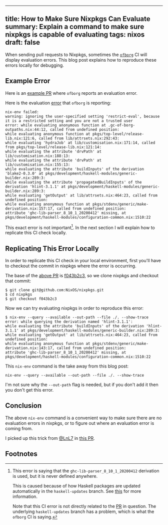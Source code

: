------------------------------------------------------
title: How to Make Sure Nixpkgs Can Evaluate
summary: Explain a command to make sure nixpkgs is capable of evaluating
tags: nixos
draft: false
------------------------------------------------------

When sending pull requests to Nixpkgs, sometimes the
[`ofborg`](https://github.com/NixOS/ofborg) CI will display
evaluation errors. This blog post explains how to reproduce these
errors locally for debugging.

## Example Error

Here is an [example PR](https://github.com/NixOS/nixpkgs/pull/88426) where
`ofborg` reports an evaluation error.

Here is the evaluation
[error](https://gist.github.com/GrahamcOfBorg/804dff1aaa3f13aed3a6999c8043a42f)
that `ofborg` is reporting:

```
nix-env failed:
warning: ignoring the user-specified setting 'restrict-eval', because it is a restricted setting and you are not a trusted user
error: while evaluating anonymous function at .gc-of-borg-outpaths.nix:44:12, called from undefined position:
while evaluating anonymous function at pkgs/top-level/release-lib.nix:121:6, called from lib/attrsets.nix:292:43:
while evaluating 'hydraJob' at lib/customisation.nix:171:14, called from pkgs/top-level/release-lib.nix:121:14:
while evaluating the attribute 'drvPath' at lib/customisation.nix:188:13:
while evaluating the attribute 'drvPath' at lib/customisation.nix:155:13:
while evaluating the attribute 'buildInputs' of the derivation 'blake2-0.3.0' at pkgs/development/haskell-modules/generic-builder.nix:289:3:
while evaluating the attribute 'propagatedBuildInputs' of the derivation 'hlint-3.1.1' at pkgs/development/haskell-modules/generic-builder.nix:289:3:
while evaluating 'getOutput' at lib/attrsets.nix:464:23, called from undefined position:
while evaluating anonymous function at pkgs/stdenv/generic/make-derivation.nix:157:17, called from undefined position:
attribute 'ghc-lib-parser_8_10_1_20200412' missing, at pkgs/development/haskell-modules/configuration-common.nix:1510:22
```

This exact error is not important[^1]. In the next section I will explain how
to replicate this CI check locally.

## Replicating This Error Locally

In order to replicate this CI check in your local environment, first you'll
have to checkout the commit in nixpkgs where the error is occurring.

The base of the [above PR](https://github.com/NixOS/nixpkgs/pull/88426) is
[f043b2c3](https://github.com/NixOS/nixpkgs/commit/f043b2c31bb89fd2024883e348deb994d98ab8a9),
so we clone nixpkgs and checkout that commit:

```console
$ git clone git@github.com:NixOS/nixpkgs.git
$ cd nixpkgs
$ git checkout f043b2c3
```

Now we can try evaluating nixpkgs in order to reproduce this error:

```console
$ nix-env --query --available --out-path --file ./. --show-trace
error: while querying the derivation named 'hlint-3.1.1':
while evaluating the attribute 'buildInputs' of the derivation 'hlint-3.1.1' at pkgs/development/haskell-modules/generic-builder.nix:289:3:
while evaluating 'getOutput' at lib/attrsets.nix:464:23, called from undefined position:
while evaluating anonymous function at pkgs/stdenv/generic/make-derivation.nix:143:17, called from undefined position:
attribute 'ghc-lib-parser_8_10_1_20200412' missing, at pkgs/development/haskell-modules/configuration-common.nix:1510:22
```

This `nix-env` command is the take away from this blog post:

`nix-env --query --available --out-path --file ./. --show-trace`

I'm not sure why the `--out-path` flag is needed, but if you don't add it then
you don't get this error.

## Conclusion

The above `nix-env` command is a convenient way to make sure there are no
evaluation errors in nixpkgs, or to figure out where an evaluation error is
coming from.

I picked up this trick from [@LnL7](https://github.com/LnL7) in
[this PR](https://github.com/NixOS/nixpkgs/pull/89308).

## Footnotes

[^1]: This error is saying that the `ghc-lib-parser_8_10_1_20200412` derivation
    is used, but it is never defined anywhere.

    This is caused because of how Haskell packages are updated automatically in
    the `haskell-updates` branch.  See
    [this](https://discourse.nixos.org/t/haskellpackages-stm-containers-fails-to-build/5416/4)
    for more information.

    Note that this CI error is not directly related to the
    [PR](https://github.com/NixOS/nixpkgs/pull/88426) in question.  The
    underlying `haskell-updates` branch has a problem, which is what the
    `ofborg` CI is saying.
